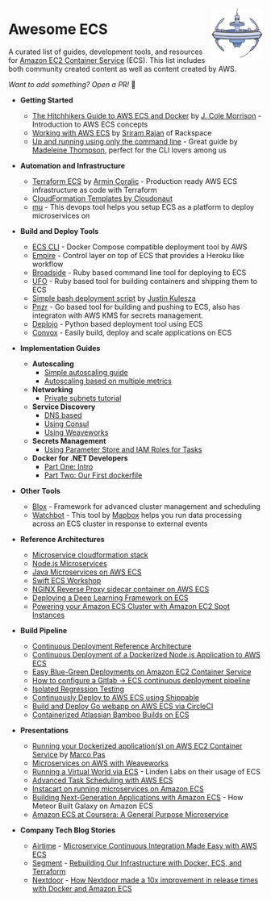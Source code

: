 [<img src="./ecs-icon.png" align="right" width="20%">](https://aws.amazon.com/ecs/)
# Awesome ECS

A curated list of guides, development tools, and resources for [Amazon EC2 Container Service](https://aws.amazon.com/ecs/) (ECS). This list includes both community created content as well as content created by AWS.

_Want to add something? Open a PR!_ 🙂

* __Getting Started__
  - [The Hitchhikers Guide to AWS ECS and Docker](http://start.jcolemorrison.com/the-hitchhikers-guide-to-aws-ecs-and-docker/) by [J. Cole Morrison](https://twitter.com/JColeMorrison) - Introduction to AWS ECS concepts
  - [Working with AWS ECS](https://blog.rackspace.com/working-aws-ecs) by [Sriram Rajan](https://twitter.com/sriramrajan) of Rackspace
  - [Up and running using only the command line](https://mdln.net/articles/ecs-walkthrough.html) - Great guide by [Madeleine Thompson](https://github.com/madeleineth), perfect for the CLI lovers among us

* __Automation and Infrastructure__
  - [Terraform ECS](https://github.com/arminc/terraform-ecs) by [Armin Coralic](https://twitter.com/acoralic) - Production ready AWS ECS infrastructure as code with Terraform
  - [CloudFormation Templates by Cloudonaut](https://cloudonaut.io/new-cloudformation-templates-ecs-cluster-service-legacy-vpc-wrapper-automated-tests/)
  - [mu](https://github.com/stelligent/mu) - This devops tool helps you setup ECS as a platform to deploy microservices on

* __Build and Deploy Tools__
  - [ECS CLI](https://github.com/aws/amazon-ecs-cli) - Docker Compose compatible deployment tool by AWS
  - [Empire](https://github.com/remind101/empire/blob/master/README.md) - Control layer on top of ECS that provides a Heroku like workflow
  - [Broadside](https://github.com/lumoslabs/broadside/) - Ruby based command line tool for deploying to ECS
  - [UFO](https://github.com/tongueroo/ufo/blob/master/README.md) - Ruby based tool for building containers and shipping them to ECS
  - [Simple bash deployment script](https://spin.atomicobject.com/2017/06/06/ecs-deployment-script/) by [Justin Kulesza](https://twitter.com/JustinKulesza)
  - [Pnzr](https://github.com/jobtalk/pnzr) - Go based tool for building and pushing to ECS, also has integraton with AWS KMS for secrets management.
  - [Deplojo](https://github.com/LabD/ecs-deplojo) - Python based deployment tool using ECS
  - [Convox](https://convox.com/) - Easily build, deploy and scale applications on ECS

* __Implementation Guides__
  * __Autoscaling__
    - [Simple autoscaling guide](https://www.codementor.io/jholub/amazon-ecs-auto-scale-docker-containers-6keydo24n)
    - [Autoscaling based on multiple metrics](http://garbe.io/blog/2017/04/12/a-better-solution-to-ecs-autoscaling/)
  * __Networking__
    - [Private subnets tutorial](https://www.topcoder.com/blog/aws-container-services-private-subnets-tutorial/)
  * __Service Discovery__
    - [DNS based](https://github.com/awslabs/ecs-refarch-service-discovery/)
    - [Using Consul](https://aws.amazon.com/blogs/compute/service-discovery-via-consul-with-amazon-ecs/)
    - [Using Weaveworks](https://www.weave.works/blog/using-weave-to-network-containerized-microservices-on-amazon-ecs/)
  * __Secrets Management__
    - [Using Parameter Store and IAM Roles for Tasks](https://aws.amazon.com/blogs/compute/managing-secrets-for-amazon-ecs-applications-using-parameter-store-and-iam-roles-for-tasks/)
  * __Docker for .NET Developers__
    - [Part One: Intro](https://www.stevejgordon.co.uk/docker-dotnet-developers-part-1)
    - [Part Two: Our First dockerfile](https://www.stevejgordon.co.uk/docker-for-dotnet-developers-part-2)

* __Other Tools__
  - [Blox](https://blox.github.io/) - Framework for advanced cluster management and scheduling
  - [Watchbot](https://github.com/mapbox/ecs-watchbot) - This tool by [Mapbox](https://www.mapbox.com/) helps you run data processing across an ECS cluster in response to external events

* __Reference Architectures__
  - [Microservice cloudformation stack](https://github.com/awslabs/ecs-refarch-cloudformation)
  - [Node.js Microservices](https://github.com/awslabs/amazon-ecs-nodejs-microservices)
  - [Java Microservices on AWS ECS](https://github.com/awslabs/amazon-ecs-java-microservices)
  - [Swift ECS Workshop](https://github.com/awslabs/swift-ecs-workshop)
  - [NGINX Reverse Proxy sidecar container on AWS ECS](https://github.com/awslabs/ecs-nginx-reverse-proxy)
  - [Deploying a Deep Learning Framework on ECS](https://github.com/awslabs/ecs-deep-learning-workshop)
  - [Powering your Amazon ECS Cluster with Amazon EC2 Spot Instances](https://github.com/awslabs/ec2-spot-labs/tree/master/ecs-ec2-spot-fleet)

* __Build Pipeline__
  - [Continuous Deployment Reference Architecture](https://github.com/awslabs/ecs-refarch-continuous-deployment)
  - [Continuous Deployment of a Dockerized Node.js Application to AWS ECS](https://semaphoreci.com/community/tutorials/continuous-deployment-of-a-dockerized-node-js-application-to-aws-ecs)
  - [Easy Blue-Green Deployments on Amazon EC2 Container Service](https://blog.codeship.com/easy-blue-green-deployments-on-amazon-ec2-container-service/)
  - [How to configure a Gitlab -> ECS continuous deployment pipeline](http://jeanphix.me/2017/06/14/how-to-configure-a-gitlab-ecs-continuous-deployment-pipeline/)
  - [Isolated Regression Testing](https://aws.amazon.com/blogs/compute/amazon-ecs-at-the-climate-corporation-using-ecr-and-multiple-accounts-for-isolated-regression-testing/)
  - [Continuously Deploy to AWS ECS using Shippable](http://blog.shippable.com/continuous-delivery-from-github-to-amazon-ecs)
  - [Build and Deploy Go webapp on AWS ECS via CircleCI](https://github.com/circleci/go-ecs-ecr)
  - [Containerized Atlassian Bamboo Builds on ECS](https://bitbucket.org/atlassian/per-build-container)

* __Presentations__
  - [Running your Dockerized application(s) on AWS EC2 Container Service](https://speakerdeck.com/mpas/running-your-dockerized-application-s-on-aws-ec2-container-service) by [Marco Pas](https://twitter.com/marcopas)
  - [Microservices on AWS with Weaveworks](https://www.youtube.com/watch?v=nSvpjZkmYIM)
  - [Running a Virtual World via ECS](https://www.youtube.com/watch?v=wGg_4aFOHsY) - Linden Labs on their usage of ECS
  - [Advanced Task Scheduling with AWS ECS](https://www.youtube.com/watch?v=RJZU0zZoKR8)
  - [Instacart on running microservices on Amazon ECS](https://www.youtube.com/watch?v=CtALTTjy7Qw)
  - [Building Next-Generation Applications with Amazon ECS](https://www.youtube.com/watch?v=xIc3WT6kAVw) - How Meteor Built Galaxy on Amazon ECS
  - [Amazon ECS at Coursera: A General Purpose Microservice](https://www.slideshare.net/AmazonWebServices/cmp406-amazon-ecs-at-coursera-a-generalpurpose-microservice)

* __Company Tech Blog Stories__

   - [Airtime](https://airtime.com) - [Microservice Continuous Integration Made Easy with AWS ECS](https://techblog.airtime.com/microservice-continuous-integration-made-easy-with-aws-ecs-10d470e31af0)
   - [Segment](https://segment.com) - [Rebuilding Our Infrastructure with Docker, ECS, and Terraform](https://segment.com/blog/rebuilding-our-infrastructure/)
   - [Nextdoor](https://nextdoor.com) - [How Nextdoor made a 10x improvement in release times with Docker and Amazon ECS](https://engblog.nextdoor.com/how-nextdoor-made-a-10x-improvement-in-release-times-with-docker-and-amazon-ecs-35aab52b726f)
